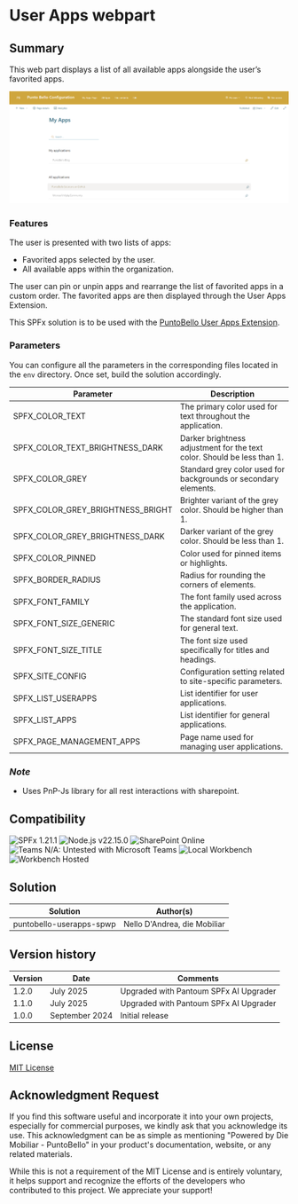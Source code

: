 # User Apps webpart

## Summary
This web part displays a list of all available apps alongside the user’s favorited apps.

![User Apps Webpart](../assets/myapps-userapps-page.png)

### Features
The user is presented with two lists of apps:

- Favorited apps selected by the user.
- All available apps within the organization.  

The user can pin or unpin apps and rearrange the list of favorited apps in a custom order. The favorited apps are then displayed through the User Apps Extension.  

This SPFx solution is to be used with the [PuntoBello User Apps Extension](../puntobello-userapps-extension/README.md).

### Parameters
You can configure all the parameters in the corresponding files located in the `env` directory. Once set, build the solution accordingly.

| Parameter                              | Description                                                              |
|----------------------------------------|--------------------------------------------------------------------------|
| SPFX_COLOR_TEXT                        | The primary color used for text throughout the application.              |
| SPFX_COLOR_TEXT_BRIGHTNESS_DARK        | Darker brightness adjustment for the text color. Should be less than 1.  |
| SPFX_COLOR_GREY                        | Standard grey color used for backgrounds or secondary elements.          |
| SPFX_COLOR_GREY_BRIGHTNESS_BRIGHT      | Brighter variant of the grey color. Should be higher than 1.             |
| SPFX_COLOR_GREY_BRIGHTNESS_DARK        | Darker variant of the grey color. Should be less than 1.                 |
| SPFX_COLOR_PINNED                      | Color used for pinned items or highlights.                               |
| SPFX_BORDER_RADIUS                     | Radius for rounding the corners of elements.                             |
| SPFX_FONT_FAMILY                       | The font family used across the application.                             |
| SPFX_FONT_SIZE_GENERIC                 | The standard font size used for general text.                            |
| SPFX_FONT_SIZE_TITLE                   | The font size used specifically for titles and headings.                 |
| SPFX_SITE_CONFIG                       | Configuration setting related to site-specific parameters.               |
| SPFX_LIST_USERAPPS                     | List identifier for user applications.                                   |
| SPFX_LIST_APPS                         | List identifier for general applications.                                |
| SPFX_PAGE_MANAGEMENT_APPS              | Page name used for managing user applications.                           |


### _Note_
* Uses PnP-Js library for all rest interactions with sharepoint.

## Compatibility
![SPFx 1.21.1](https://img.shields.io/badge/SPFx-1.21.1-green.svg)
![Node.js v22.15.0](https://img.shields.io/badge/Node.js-%20v22.15.0-green.svg)
![SharePoint Online](https://img.shields.io/badge/SharePoint-Online-green.svg)
![Teams N/A: Untested with Microsoft Teams](https://img.shields.io/badge/Teams-N%2FA-lightgrey.svg "Untested with Microsoft Teams") 
![Local Workbench](https://img.shields.io/badge/Workbench-Local-red.svg)
![Workbench Hosted](https://img.shields.io/badge/Workbench-Hosted-red.svg)

## Solution

Solution|Author(s)
--------|---------
puntobello-userapps-spwp | Nello D'Andrea, die Mobiliar

## Version history

Version|Date|Comments
-------|----|--------
1.2.0   | July 2025 | Upgraded with Pantoum SPFx AI Upgrader
1.1.0   | July 2025 | Upgraded with Pantoum SPFx AI Upgrader
1.0.0|September 2024|Initial release

## License
[MIT License](../LICENSE.md)

## Acknowledgment Request

If you find this software useful and incorporate it into your own projects, especially for commercial purposes, we kindly ask that you acknowledge its use. This acknowledgment can be as simple as mentioning "Powered by Die Mobiliar - PuntoBello" in your product's documentation, website, or any related materials.

While this is not a requirement of the MIT License and is entirely voluntary, it helps support and recognize the efforts of the developers who contributed to this project. We appreciate your support!